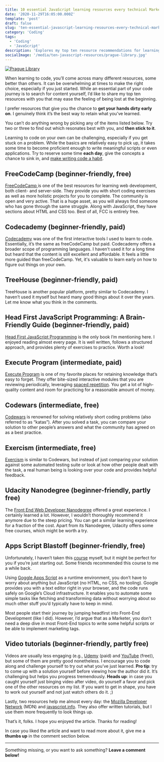 ```yaml
---
title: 10 essential JavaScript learning resources every technical Marketer should know
date: '2020-11-29T16:05:00.000Z'
template: 'post'
draft: false
slug: 'ten-essential-javascript-learning-resources-every-technical-marketer-should-know'
category: 'Coding'
tags:
  - 'Coding'
  - 'JavaScript'
description: 'Explores my top ten resource recommendations for learning JavaScript as a technical Marketer.'
socialImage: '/media/ten-javascript-resources/prague-library.jpg'
---
```


[![Prague Library](/media/ten-javascript-resources/prague-library.jpg)](/media/ten-javascript-resources/prague-library.jpg)

When learning to code, you’ll come across many different resources, some better than others. It can be overwhelming at times to make the right choice, especially if you just started. While an essential part of your code journey is to search for content yourself, I’d like to share my top ten resources with you that may ease the feeling of being lost at the beginning.

I prefer resources that give you the chance to **get your hands dirty early on**. I genuinely think it’s the best way to retain what you’ve learned.

You can’t do anything wrong by picking any of the items listed below. Try two or three to find out which resonates best with you, and **then stick to it**.

Learning to code on your own can be challenging, especially if you get stuck on a problem. While the basics are relatively easy to pick up, it takes some time to become proficient enough to write meaningful scripts or even applications. Try to reserve some time **each day**, give the concepts a chance to sink in, and [make writing code a habit](https://www.100daysofcode.com/).

## FreeCodeCamp (beginner-friendly, free)

[FreeCodeCamp ](https://www.freecodecamp.org/)is one of the best resources for learning web development, both client- and server-side. They provide you with short coding exercises as well as more holistic projects for you to complete. The community is open and very active. That is a huge asset, as you will always find someone who has gone through the same struggle. Along with JavaScript, they have sections about HTML and CSS too. Best of all, FCC is entirely free.

## Codecademy (beginner-friendly, paid)

[Codecademy](https://www.codecademy.com/) was one of the first interactive tools I used to learn to code. Essentially, it’s the same as freeCodeCamp but paid. Codecademy offers a broader scope of programming languages. I haven’t used it for a long time but heard that the content is still excellent and affordable. It feels a little more guided than freeCodeCamp. Yet, it's valuable to learn early on how to figure out things on your own.

## TreeHouse (beginner-friendly, paid)

TreeHouse is another popular platform, pretty similar to Codecademy. I haven’t used it myself but heard many good things about it over the years. Let me know what you think in the comments.

## Head First JavaScript Programming: A Brain-Friendly Guide (beginner-friendly, paid)

[Head First JavaScript Programming](https://www.amazon.com/Head-First-JavaScript-Programming-Brain-Friendly-dp-144934013X/dp/144934013X/ref=mt_other?_encoding=UTF8&me=&qid=) is the only book I’m mentioning here. I enjoyed reading almost every page. It is well written, follows a structured approach, and provides plenty of exercises to practice. Worth a look!

## Execute Program (intermediate, paid)

[Execute Program](https://www.executeprogram.com/) is one of my favorite places for retaining knowledge that’s easy to forget. They offer bite-sized interactive modules that you are reviewing periodically, leveraging [spaced repetition](https://en.wikipedia.org/wiki/Spaced_repetition). You get a lot of high-quality content and room for practicing for a reasonable amount of money.

## Codewars (intermediate, free)

[Codewars](https://www.codewars.com/) is renowned for solving relatively short coding problems (also referred to as “katas”). After you solved a task, you can compare your solution to other people’s answers and what the community has agreed on as a best practice.

## Exercism (intermediate, free)

[Exercism](https://exercism.io/) is similar to Codewars, but instead of just comparing your solution against some automated testing suite or look at how other people dealt with the task, a real human being is looking over your code and provides helpful feedback.

## Udacity Nanodegree (beginner-friendly, partly free)

The [Front End Web Developer Nanodegree](https://www.udacity.com/course/front-end-web-developer-nanodegree--nd0011) offered a great experience. I certainly learned a lot. However, I wouldn’t thoroughly recommend it anymore due to the steep pricing. You can get a similar learning experience for a fraction of the cost. Apart from its Nanodegree, Udacity offers some free courses, which might be worth a try.

## Apps Script Blastoff (beginner-friendly, free)

Unfortunately, I haven’t taken this [course](https://courses.benlcollins.com/p/apps-script-blastoff) myself, but it might be perfect for you if you’re just starting out. Some friends recommended this course to me a while back.

Using [Goggle Apps Script](https://developers.google.com/apps-script) as a runtime environment, you don’t have to worry about anything but JavaScript (no HTML, no CSS, no tooling). Google provides you with a text editor right in your browser, and the code runs safely on Google’s Cloud infrastructure. It enables you to automate some simple tasks like fetching and transforming data without worrying about so much other stuff you’d typically have to keep in mind.

Most people start their journey by jumping headfirst into Front-End Development (like I did). However, I’d argue that as a Marketer, you don’t need a deep dive in most Front-End topics to write some helpful scripts or be able to implement marketing tags.

## Video tutorials (beginner-friendly, partly free)

Videos are usually less engaging (e.g., [Udemy](https://www.udemy.com/topic/javascript/) (paid) and [YouTube](https://www.youtube.com/results?search_query=javascript) (free)), but some of them are pretty good nonetheless. I encourage you to code along and challenge yourself to try out what you’ve just learned. **Pro tip**: try to come up with a solution yourself before viewing how the author did it. It’s challenging but helps you progress tremendously. **Heads up**: in case you caught yourself just binging video after video, do yourself a favor and pick one of the other resources on my list. If you want to get in shape, you have to work out yourself and not just watch others do it. ;)

Lastly, two resources help me almost every day: the [Mozilla Developer Network](https://developer.mozilla.org/en-US/) (MDN) and [javascript.info](https://javascript.info/). They also offer written tutorials, but I use them more frequently to look things up.

That’s it, folks. I hope you enjoyed the article. Thanks for reading!

In case you liked the article and want to read more about it, give me a **thumbs up** in the comment section below.

<hr>

Something missing, or you want to ask something? **Leave a comment below!**
